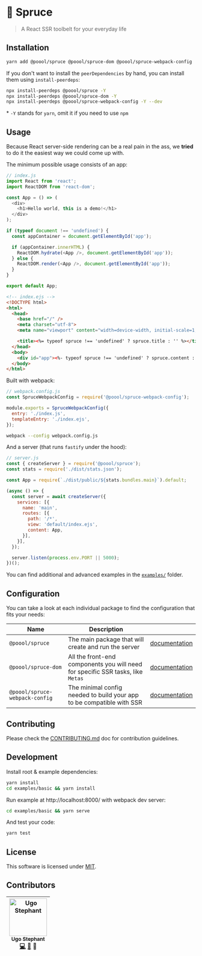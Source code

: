 # 🌲 Spruce

> A React SSR toolbelt for your everyday life

## Installation

```bash
yarn add @poool/spruce @poool/spruce-dom @poool/spruce-webpack-config
```

If you don't want to install the `peerDependencies` by hand, you can install them using `install-peerdeps`:

```bash
npx install-peerdeps @poool/spruce -Y
npx install-peerdeps @poool/spruce-dom -Y
npx install-peerdeps @poool/spruce-webpack-config -Y --dev
```

\* `-Y` stands for `yarn`, omit it if you need to use `npm`

## Usage

Because React server-side rendering can be a real pain in the ass, we __tried__ to do it the easiest way we could come up with.

The minimum possible usage consists of an app:

```javascript
// index.js
import React from 'react';
import ReactDOM from 'react-dom';

const App = () => (
  <div>
    <h1>Hello world, this is a demo!</h1>
  </div>
);

if (typeof document !== 'undefined') {
  const appContainer = document.getElementById('app');

  if (appContainer.innerHTML) {
    ReactDOM.hydrate(<App />, document.getElementById('app'));
  } else {
    ReactDOM.render(<App />, document.getElementById('app'));
  }
}

export default App;
```

```html
<!-- index.ejs -->
<!DOCTYPE html>
<html>
  <head>
    <base href="/" />
    <meta charset="utf-8">
    <meta name="viewport" content="width=device-width, initial-scale=1, shrink-to-fit=no, user-scalable=no">

    <title><%= typeof spruce !== 'undefined' ? spruce.title : '' %></title>
  </head>
  <body>
    <div id="app"><%- typeof spruce !== 'undefined' ? spruce.content : '' %></div>
  </body>
</html>
```

Built with webpack:

```javascript
// webpack.config.js
const SpruceWebpackConfig = require('@poool/spruce-webpack-config');

module.exports = SpruceWebpackConfig({
  entry: './index.js',
  templateEntry: './index.ejs',
});
```
```bash
webpack --config webpack.config.js
```

And a server (that runs `fastify` under the hood):

```javascript
// server.js
const { createServer } = require('@poool/spruce');
const stats = require('./dist/stats.json');

const App = require(`./dist/public/${stats.bundles.main}`).default;

(async () => {
  const server = await createServer({
    services: [{
      name: 'main',
      routes: [{
        path: '/*',
        view: 'default/index.ejs',
        content: App,
      }],
    }],
  });

  server.listen(process.env.PORT || 5000);
})();
```

You can find additional and advanced examples in the [`examples/`](https://github.com/p3ol/spruce/blob/master/examples) folder.

## Configuration

You can take a look at each individual package to find the configuration that fits your needs:

| Name | Description | |
| --- | --- | --- |
| `@poool/spruce` | The main package that will create and run the server | [documentation](https://github.com/p3ol/spruce/blob/master/packages/spruce) |
| `@poool/spruce-dom` | All the front-end components you will need for specific SSR tasks, like `Metas` | [documentation](https://github.com/p3ol/spruce/blob/master/packages/spruce-dom) |
| `@poool/spruce-webpack-config` |  The minimal config needed to build your app to be compatible with SSR | [documentation](https://github.com/p3ol/spruce/blob/master/packages/spruce-webpack-config)

## Contributing

Please check the [CONTRIBUTING.md](https://github.com/p3ol/buddy/blob/master/CONTRIBUTING.md) doc for contribution guidelines.

## Development

Install root & example dependencies:

```bash
yarn install
cd examples/basic && yarn install
```

Run example at http://localhost:8000/ with webpack dev server:

```bash
cd examples/basic && yarn serve
```

And test your code:

```bash
yarn test
```

## License

This software is licensed under [MIT](https://github.com/p3ol/spruce/blob/master/LICENSE).

## Contributors

<!-- Contributors START
Ugo_Stephant dackmin https://ugostephant.io code doc tools
Contributors END -->
<!-- Contributors table START -->
| <img src="https://avatars.githubusercontent.com/dackmin?s=100" width="100" alt="Ugo Stephant" /><br />[<sub>Ugo Stephant</sub>](https://github.com/dackmin)<br />[💻](https://github.com/p3ol/buddy/commits?author=dackmin) [📖](https://github.com/p3ol/buddy/commits?author=dackmin) 🔧 |
| :---: |
<!-- Contributors table END -->
